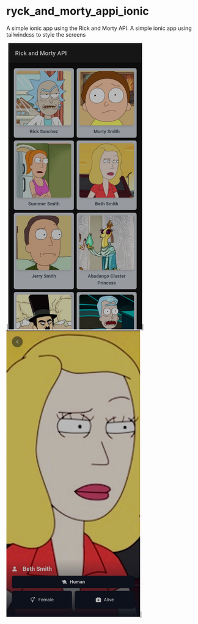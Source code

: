 # ryck_and_morty_appi_ionic
A simple ionic app using the Rick and Morty API.
A simple ionic app using tailwindcss to style the screens

|<img 
    src="https://github.com/Victhor1/ryck_and_morty_appi_ionic/blob/master/src/1.jpg" 
    width="350" alt="img" 
/>|<img 
        src="https://github.com/Victhor1/ryck_and_morty_appi_ionic/blob/master/src/2.jpg" 
        width="350" alt="img" 
    />|
